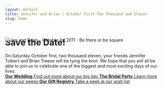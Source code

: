 ```yaml
---
layout: default
title: Jennifer and Brian | October First Two Thousand and Eleven
slug: home
---
```


<div class="home-showcase">
    <div class="image-rotator" style="position: relative;">
        <img src="{{ '/assets/images/HomeSlideshow/jen-and-brian-01.jpg' | relative_url }}" alt="Jen and Brian - October 1st 2011 - Be there or be square" style="position: absolute; top: 0px; left: 0px; display: none; z-index: 6; opacity: 0;">
        <img src="{{ '/assets/images/HomeSlideshow/jen-and-brian-02.jpg' | relative_url }}" alt="Jen and Brian - October 1st 2011 - Be there or be square" style="position: absolute; top: 0px; left: 0px; display: block; z-index: 5; opacity: 1;">
        <img src="{{ '/assets/images/HomeSlideshow/jen-and-brian-03.jpg' | relative_url }}" alt="Jen and Brian - October 1st 2011 - Be there or be square" style="position: absolute; top: 0px; left: 0px; display: none; z-index: 4; opacity: 0;">
        <img src="{{ '/assets/images/HomeSlideshow/jen-and-brian-04.jpg' | relative_url }}" alt="Jen and Brian - October 1st 2011 - Be there or be square" style="position: absolute; top: 0px; left: 0px; display: none; z-index: 3; opacity: 0;">
        <img src="{{ '/assets/images/HomeSlideshow/jen-and-brian-05.jpg' | relative_url }}" alt="Jen and Brian - October 1st 2011 - Be there or be square" style="position: absolute; top: 0px; left: 0px; display: none; z-index: 2; opacity: 0;">
        <img src="{{ '/assets/images/HomeSlideshow/jen-and-brian-06.jpg' | relative_url }}" alt="Jen and Brian - October 1st 2011 - Be there or be square" style="position: absolute; top: 0px; left: 0px; display: none; z-index: 1; opacity: 0;">
    </div>
    <div class="home-content-blurb">
        <h1><span>Save the Date!</span></h1>
        On Saturday October first, two thousand eleven, your friends Jennifer Tolbert and Brian Treese will be tying the knot. We hope that you will all be able to join us to celebrate one of the biggest and most exciting days of our lives.			</div>
    <div class="clear"></div>
</div>
<div class="home-section-banners">
    <a class="section-banner our-wedding" href="{{ '/our-wedding' | relative_url }}">
        <b>Our Wedding</b>
        <span>Find out more about our big day</span>
    </a>
    <a class="section-banner wedding-party" href="{{ '/bridal-party' | relative_url }}">
        <b>The Bridal Party</b>
        <span>Learn more about our peeps</span>
    </a>
    <a class="section-banner gift-registry" href="{{ '/registries' | relative_url }}">
        <b>Our Gift Registry</b>
        <span>Take a peek at our wish list</span>
    </a>
    <div class="clear"></div>
</div>
